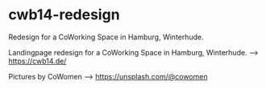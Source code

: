 # cwb14-redesign
Redesign for a CoWorking Space in Hamburg, Winterhude.

Landingpage redesign for a CoWorking Space in Hamburg, Winterhude. --> https://cwb14.de/

Pictures by CoWomen --> https://unsplash.com/@cowomen
